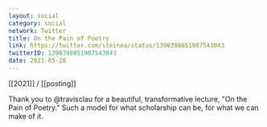 ```yaml
---
layout: social
category: social
network: Twitter
title: On the Pain of Poetry
link: https://twitter.com/steinea/status/1398398651907543043
twitterID: 1398398651907543043
date: 2021-05-28
---
```


[[2021]] / [[posting]]

Thank you to @travisclau for a beautiful, transformative lecture, "On the Pain of Poetry.” Such a model for what scholarship can be, for what we can make of it.
